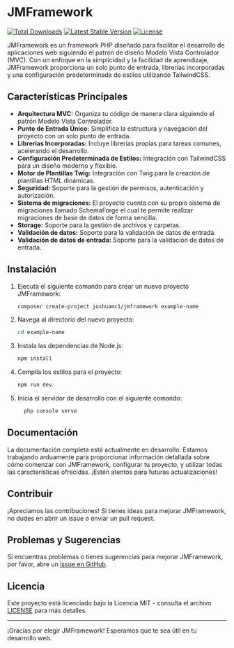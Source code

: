 # JMFramework

<p>
   <a href="https://packagist.org/packages/joshuamc1/jmframework"><img src="https://img.shields.io/packagist/dt/joshuamc1/jmframework" alt="Total Downloads"></a>
   <a href="https://packagist.org/packages/joshuamc1/jmframework"><img src="https://img.shields.io/packagist/v/joshuamc1/jmframework" alt="Latest Stable Version"></a>
   <a href="https://packagist.org/packages/joshuamc1/jmframework"><img src="https://img.shields.io/packagist/l/joshuamc1/jmframework" alt="License"></a>
</p>

JMFramework es un framework PHP diseñado para facilitar el desarrollo de aplicaciones web siguiendo el patrón de diseño Modelo Vista Controlador (MVC). Con un enfoque en la simplicidad y la facilidad de aprendizaje, JMFramework proporciona un solo punto de entrada, librerías incorporadas y una configuración predeterminada de estilos utilizando TailwindCSS.

## Características Principales

- **Arquitectura MVC:** Organiza tu código de manera clara siguiendo el patrón Modelo Vista Controlador.
- **Punto de Entrada Único:** Simplifica la estructura y navegación del proyecto con un solo punto de entrada.
- **Librerías Incorporadas:** Incluye librerías propias para tareas comunes, acelerando el desarrollo.
- **Configuración Predeterminada de Estilos:** Integración con TailwindCSS para un diseño moderno y flexible.
- **Motor de Plantillas Twig:** Integración con Twig para la creación de plantillas HTML dinámicas.
- **Seguridad:** Soporte para la gestión de permisos, autenticación y autorización.
- **Sistema de migraciones:** El proyecto cuenta con su propio sistema de migraciones llamado SchemaForge el cual te permite realizar migraciones de base de datos de forma sencilla.
- **Storage:** Soporte para la gestión de archivos y carpetas.
- **Validación de datos:** Soporte para la validación de datos de entrada.
- **Validación de datos de entrada:** Soporte para la validación de datos de entrada.

## Instalación

1. Ejecuta el siguiente comando para crear un nuevo proyecto JMFramework:

   ```bash
   composer create-project joshuamc1/jmframework example-name

   ```

2. Navega al directorio del nuevo proyecto:

   ```bash
   cd example-name

   ```

3. Instala las dependencias de Node.js:

   ```bash
   npm install

   ```

4. Compila los estilos para el proyecto:

   ```bash
   npm run dev

   ```

5. Inicia el servidor de desarrollo con el siguiente comando:
   ```bash
     php console serve
   ```

## Documentación

La documentación completa está actualmente en desarrollo. Estamos trabajando arduamente para proporcionar información detallada sobre cómo comenzar con JMFramework, configurar tu proyecto, y utilizar todas las características ofrecidas. ¡Estén atentos para futuras actualizaciones!

## Contribuir

¡Apreciamos las contribuciones! Si tienes ideas para mejorar JMFramework, no dudes en abrir un issue o enviar un pull request.

## Problemas y Sugerencias

Si encuentras problemas o tienes sugerencias para mejorar JMFramework, por favor, abre un [issue en GitHub](https://github.com/JoshuaMc1/JMFramework/issues).

## Licencia

Este proyecto está licenciado bajo la Licencia MIT - consulta el archivo [LICENSE](LICENSE) para más detalles.

---

¡Gracias por elegir JMFramework! Esperamos que te sea útil en tu desarrollo web.
